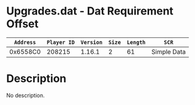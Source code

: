 # Upgrades.dat - Dat Requirement Offset

| `Address` | `Player ID` | `Version` | `Size` | `Length` | `SCR` |
| ---------- | ----------- | --------- | ------ | -------- | ---- |
| 0x6558C0 | 208215 | 1.16.1 | 2 | 61 | Simple Data |

# Description

No description.